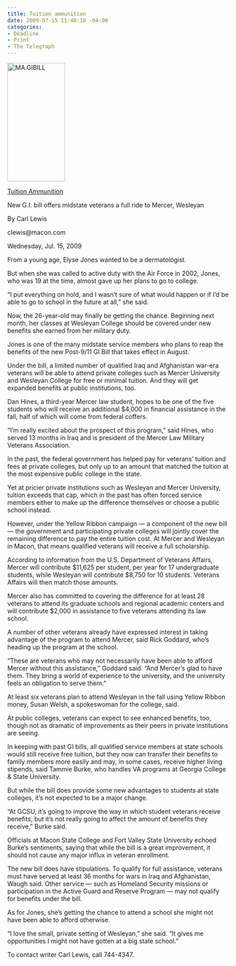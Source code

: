 ```yaml
---
title: Tuition ammunition
date: 2009-07-15 11:40:10 -04:00
categories:
- Deadline
- Print
- The Telegraph
---
```


<p><a href="{{ site.baseurl }}/assets/MA.GIBILL.jpg"><img class="size-large wp-image-74 alignright" title="MA.GIBILL" src="{{ site.baseurl }}/assets/MA.GIBILL.jpg" alt="MA.GIBILL" width="131" height="269" /></a></p>
<p></p>
<p><a href="http://www.macon.com/139/story/778194.html">Tuition Ammunition</a></p>
<p>New G.I. bill offers midstate veterans a full ride to Mercer, Wesleyan</p>
<p>By Carl Lewis</p>
<p>clewis@macon.com</p>
<p>Wednesday, Jul. 15, 2009</p>
<p></p>
<p>From a young age, Elyse Jones wanted to be a dermatologist.</p>
<p>But when she was called to active duty with the Air Force in 2002, Jones, who was 19 at the time, almost gave up her plans to go to college.</p>
<p>“I put everything on hold, and I wasn’t sure of what would happen or if I’d be able to go to school in the future at all,” she said.</p>
<p><!--more-->Now, the 26-year-old may finally be getting the chance. Beginning next month, her classes at Wesleyan College should be covered under new benefits she earned from her military duty.</p>
<p>Jones is one of the many midstate service members who plans to reap the benefits of the new Post-9/11 GI Bill that takes effect in August.</p>
<p>Under the bill, a limited number of qualified Iraq and Afghanistan war-era veterans will be able to attend private colleges such as Mercer University and Wesleyan College for free or minimal tuition. And they will get expanded benefits at public institutions, too.</p>
<p>Dan Hines, a third-year Mercer law student, hopes to be one of the five students who will receive an additional $4,000 in financial assistance in the fall, half of which will come from federal coffers.</p>
<p>“I’m really excited about the prospect of this program,” said Hines, who served 13 months in Iraq and is president of the Mercer Law Military Veterans Association.</p>
<p>In the past, the federal government has helped pay for veterans’ tuition and fees at private colleges, but only up to an amount that matched the tuition at the most expensive public college in the state.</p>
<p>Yet at pricier private institutions such as Wesleyan and Mercer University, tuition exceeds that cap, which in the past has often forced service members either to make up the difference themselves or choose a public school instead.</p>
<p>However, under the Yellow Ribbon campaign — a component of the new bill — the government and participating private colleges will jointly cover the remaining difference to pay the entire tuition cost. At Mercer and Wesleyan in Macon, that means qualified veterans will receive a full scholarship.</p>
<p>According to information from the U.S. Department of Veterans Affairs, Mercer will contribute $11,625 per student, per year for 17 undergraduate students, while Wesleyan will contribute $8,750 for 10 students. Veterans Affairs will then match those amounts.</p>
<p>Mercer also has committed to covering the difference for at least 28 veterans to attend its graduate schools and regional academic centers and will contribute $2,000 in assistance to five veterans attending its law school.</p>
<p>A number of other veterans already have expressed interest in taking advantage of the program to attend Mercer, said Rick Goddard, who’s heading up the program at the school.</p>
<p>“These are veterans who may not necessarily have been able to afford Mercer without this assistance,” Goddard said. “And Mercer’s glad to have them. They bring a world of experience to the university, and the university feels an obligation to serve them.”</p>
<p>At least six veterans plan to attend Wesleyan in the fall using Yellow Ribbon money, Susan Welsh, a spokeswoman for the college, said.</p>
<p>At public colleges, veterans can expect to see enhanced benefits, too, though not as dramatic of improvements as their peers in private institutions are seeing.</p>
<p>In keeping with past GI bills, all qualified service members at state schools would still receive free tuition, but they now can transfer their benefits to family members more easily and may, in some cases, receive higher living stipends, said Tammie Burke, who handles VA programs at Georgia College &amp; State University.</p>
<p>But while the bill does provide some new advantages to students at state colleges, it’s not expected to be a major change.</p>
<p>“At GCSU, it’s going to improve the way in which student veterans receive benefits, but it’s not really going to affect the amount of benefits they receive,” Burke said.</p>
<p>Officials at Macon State College and Fort Valley State University echoed Burke’s sentiments, saying that while the bill is a great improvement, it should not cause any major influx in veteran enrollment.</p>
<p>The new bill does have stipulations. To qualify for full assistance, veterans must have served at least 36 months for wars in Iraq and Afghanistan, Waugh said. Other service — such as Homeland Security missions or participation in the Active Guard and Reserve Program — may not qualify for benefits under the bill.</p>
<p>As for Jones, she’s getting the chance to attend a school she might not have been able to afford otherwise.</p>
<p>“I love the small, private setting of Wesleyan,” she said. “It gives me opportunities I might not have gotten at a big state school.”</p>
<p>To contact writer Carl Lewis, call 744-4347.</p>
